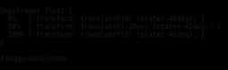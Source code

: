 <!DOCTYPE html> 
<html lang="en">
<head>
  <meta charset="UTF-8" />
  <title>Happy Birthday Leena!</title>
  <link href="https://fonts.googleapis.com/css2?family=DM+Serif+Display&display=swap" rel="stylesheet">
  <style>
    html, body {
      margin: 0;
      padding: 0;
      background-color: black;
      overflow: hidden;
      font-family: 'DM Serif Display', serif;
    }

    canvas {
      display: block;
      position: absolute;
      top: 0;
      left: 0;
      z-index: 0;
    }

    #message {
      position: absolute;
      top: 40%;
      left: 50%;
      transform: translate(-50%, -50%);
      color: #ffffff;
      font-size: 3em;
      text-align: center;
      display: none;
      z-index: 4;
      text-shadow:
        0 0 10px #00f7ff,
        0 0 20px #00f7ff,
        0 0 40px #ff00ff,
        0 0 60px #ff00ff,
        0 0 80px #ff0080;
      animation: glow 2s ease-in-out infinite alternate;
    }

    @keyframes glow {
      from {
        text-shadow:
          0 0 10px #00f7ff,
          0 0 20px #00f7ff,
          0 0 40px #ff00ff;
      }
      to {
        text-shadow:
          0 0 20px #00f7ff,
          0 0 40px #00f7ff,
          0 0 60px #ff00ff;
      }
    }

    #present-container {
      position: absolute;
      top: 60%;
      left: 50%;
      transform: translate(-50%, -50%);
      text-align: center;
      z-index: 3;
      display: none;
      flex-direction: column;
      align-items: center;
      cursor: pointer;
    }

    #open-text {
      color: white;
      font-size: 1.8em;
      margin-bottom: 10px;
      font-family: 'DM Serif Display', serif;
      animation: glow 1.5s ease-in-out infinite alternate;
      user-select: none;
    }

    #arrow {
      font-size: 2em;
      color: white;
      animation: glow 1.5s ease-in-out infinite alternate;
      user-select: none;
    }

    #present {
      width: 150px;
      height: 150px;
      background: linear-gradient(45deg, #ff69b4, #ff1493);
      border: 4px solid white;
      border-radius: 20px;
      position: relative;
      box-shadow: 0 0 25px #ff99cc;
      transition: transform 0.3s ease;
    }

    #present:hover {
      transform: scale(1.05);
    }

    /* Ribbon */
    #present::before,
    #present::after {
      content: '';
      position: absolute;
      background: white;
    }

    #present::before {
      width: 100%;
      height: 15px;
      top: 50%;
      left: 0;
      transform: translateY(-50%);
    }

    #present::after {
      height: 100%;
      width: 15px;
      left: 50%;
      top: 0;
      transform: translateX(-50%);
    }

    /* Actual proper hearts */

  .heart {
    position: absolute;
    width: 40px;
    height: 36px;
    background: lightpink;
    transform: rotate(-45deg);
    animation: float 6s ease-in-out infinite;
    top: 0;
    left: 0;
    z-index: 2;
  }

  .heart::before,
  .heart::after {
    content: "";
    position: absolute;
    width: 40px;
    height: 36px;
    background: lightpink;
    border-radius: 50%;
    top: 0;
    left: 0;
  }

  .heart::before {
    top: -20px;
    left: 0;
  }

  .heart::after {
    top: 0;
    left: 20px;
  }
  
</style>

    @keyframes float {
      0%   { transform: translateY(0) rotate(-45deg); }
      50%  { transform: translateY(-20px) rotate(-45deg); }
      100% { transform: translateY(0) rotate(-45deg); }
    }
  </style>
</head>
<body>
  <canvas id="fireworks"></canvas>

  <div id="message">💖💖 Happy Birthday My Beautiful Leena 🎂💐</div>

  <div id="present-container">
    <div id="open-text">🎁 Open Me</div>
    <div id="arrow">⬇️</div>
    <div id="present"></div>
  </div>

  <script>
    const canvas = document.getElementById('fireworks');
    const ctx = canvas.getContext('2d');
    let particles = [];
    let width = window.innerWidth;
    let height = window.innerHeight;
    canvas.width = width;
    canvas.height = height;

    window.addEventListener('resize', () => {
      width = window.innerWidth;
      height = window.innerHeight;
      canvas.width = width;
      canvas.height = height;
    });

    function random(min, max) {
      return Math.random() * (max - min) + min;
    }

    function createFirework(x, y) {
      const colors = ['#ff2d95', '#ffd700', '#00ffff', '#ff4500', '#7fff00'];
      const color = colors[Math.floor(Math.random() * colors.length)];
      for (let i = 0; i < 150; i++) {
        particles.push({
          x: x,
          y: y,
          radius: 2,
          dx: random(-5, 5),
          dy: random(-5, 5),
          life: 100,
          color: color
        });
      }
    }

    function updateParticles() {
      ctx.fillStyle = "rgba(0, 0, 0, 0.2)";
      ctx.fillRect(0, 0, width, height);
      particles = particles.filter(p => p.life > 0);
      for (let p of particles) {
        ctx.beginPath();
        ctx.arc(p.x, p.y, p.radius, 0, Math.PI * 2);
        ctx.fillStyle = p.color;
        ctx.fill();
        p.x += p.dx;
        p.y += p.dy;
        p.life--;
      }
    }

    function animateFireworks() {
      updateParticles();
      requestAnimationFrame(animateFireworks);
    }

    function startFireworkShow() {
      let count = 0;
      const launchInterval = setInterval(() => {
        const x = random(100, width - 100);
        const y = random(100, height / 2);
        createFirework(x, y);
        count++;
        if (count > 40) clearInterval(launchInterval);
      }, 100);
    }

    const heartCount = 10;
    let caught = 0;

    function spawnHearts() {
      for (let i = 0; i < heartCount; i++) {
        const heart = document.createElement('div');
        heart.classList.add('heart');
        heart.style.left = Math.random() * (window.innerWidth - 100) + 'px';
        heart.style.top = Math.random() * (window.innerHeight - 100) + 'px';
        document.body.appendChild(heart);

        heart.addEventListener('click', () => {
          heart.remove();
          caught++;
          if (caught === heartCount) {
            showPresent();
          }
        });
      }
    }

    const presentContainer = document.getElementById('present-container');
    const present = document.getElementById('present');
    const message = document.getElementById('message');

    function showPresent() {
      presentContainer.style.display = 'flex';
    }

    present.addEventListener('click', () => {
      presentContainer.style.display = 'none';
      message.style.display = 'block';
      startFireworkShow();
      animateFireworks();
    });

    spawnHearts();
  </script>
</body>
</html>
# Happy-bday-leenaa
